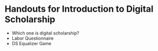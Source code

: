 # Handouts for Introduction to Digital Scholarship
* Which one is digital scholarship?
* Labor Questionnaire
* DS Equalizer Game 
